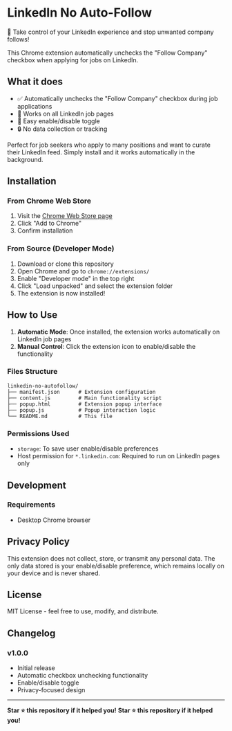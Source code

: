 # LinkedIn No Auto-Follow

🚫 Take control of your LinkedIn experience and stop unwanted company follows!

This Chrome extension automatically unchecks the "Follow Company" checkbox when applying for jobs on LinkedIn.

## What it does

- ✅ Automatically unchecks the "Follow Company" checkbox during job applications
- 🎯 Works on all LinkedIn job pages  
- 🔄 Easy enable/disable toggle
- 🔒 No data collection or tracking

Perfect for job seekers who apply to many positions and want to curate their LinkedIn feed. Simply install and it works automatically in the background.

## Installation

### From Chrome Web Store
1. Visit the [Chrome Web Store page](https://chromewebstore.google.com/detail/linkedin-no-auto-follow/ghheofjhdiffbldbgikcajphnphlmikj?authuser=0&hl=en-GB)
2. Click "Add to Chrome"
3. Confirm installation

### From Source (Developer Mode)
1. Download or clone this repository
2. Open Chrome and go to `chrome://extensions/`
3. Enable "Developer mode" in the top right
4. Click "Load unpacked" and select the extension folder
5. The extension is now installed!

## How to Use

1. **Automatic Mode**: Once installed, the extension works automatically on LinkedIn job pages
2. **Manual Control**: Click the extension icon to enable/disable the functionality




### Files Structure
```
linkedin-no-autofollow/
├── manifest.json      # Extension configuration
├── content.js         # Main functionality script
├── popup.html         # Extension popup interface
├── popup.js           # Popup interaction logic
└── README.md          # This file
```

### Permissions Used
- `storage`: To save user enable/disable preferences
- Host permission for `*.linkedin.com`: Required to run on LinkedIn pages only

## Development

### Requirements
- Desktop Chrome browser

## Privacy Policy

This extension does not collect, store, or transmit any personal data. The only data stored is your enable/disable preference, which remains locally on your device and is never shared.

## License

MIT License - feel free to use, modify, and distribute.

## Changelog

### v1.0.0
- Initial release
- Automatic checkbox unchecking functionality
- Enable/disable toggle
- Privacy-focused design

---

**Star ⭐ this repository if it helped you!**
**Star ⭐ this repository if it helped you!**
